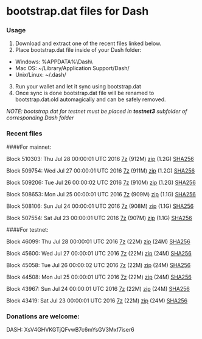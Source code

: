 # bootstrap.dat files for Dash

### Usage

1. Download and extract one of the recent files linked below.
2. Place bootstrap.dat file inside of your Dash folder:
 - Windows: %APPDATA%\Dash\
 - Mac OS: ~/Library/Application Support/Dash/
 - Unix/Linux: ~/.dash/
3. Run your wallet and let it sync using bootstrap.dat
4. Once sync is done bootstrap.dat file will be renamed to bootstrap.dat.old automagically and can be safely removed.

_NOTE: bootstrap.dat for testnet must be placed in **testnet3** subfolder of corresponding Dash folder_

### Recent files

####For mainnet:

Block 510303: Thu Jul 28 00:00:01 UTC 2016 [7z](https://transfer.sh/rDPug/bootstrap.dat.20160728.7z) (912M) [zip](https://transfer.sh/RzMgz/bootstrap.dat.20160728.zip) (1.2G) [SHA256](https://transfer.sh/19txv/sha256.txt)

Block 509754: Wed Jul 27 00:00:01 UTC 2016 [7z](https://transfer.sh/dAvZU/bootstrap.dat.20160727.7z) (911M) [zip](https://transfer.sh/2FgAY/bootstrap.dat.20160727.zip) (1.2G) [SHA256](https://transfer.sh/Ae1fd/sha256.txt)

Block 509206: Tue Jul 26 00:00:02 UTC 2016 [7z](https://transfer.sh/o6GQ7/bootstrap.dat.20160726.7z) (910M) [zip](https://transfer.sh/g6mcG/bootstrap.dat.20160726.zip) (1.2G) [SHA256](https://transfer.sh/btozn/sha256.txt)

Block 508653: Mon Jul 25 00:00:01 UTC 2016 [7z](https://transfer.sh/DinqZ/bootstrap.dat.20160725.7z) (909M) [zip](https://transfer.sh/Et4Oj/bootstrap.dat.20160725.zip) (1.1G) [SHA256](https://transfer.sh/Bb5kK/sha256.txt)

Block 508106: Sun Jul 24 00:00:01 UTC 2016 [7z](https://transfer.sh/13Og09/bootstrap.dat.20160724.7z) (908M) [zip](https://transfer.sh/Wvz6G/bootstrap.dat.20160724.zip) (1.1G) [SHA256](https://transfer.sh/eEx9u/sha256.txt)

Block 507554: Sat Jul 23 00:00:01 UTC 2016 [7z](https://transfer.sh/t7mDb/bootstrap.dat.20160723.7z) (907M) [zip](https://transfer.sh/YwjSH/bootstrap.dat.20160723.zip) (1.1G) [SHA256](https://transfer.sh/QaMPm/sha256.txt)

####For testnet:

Block 46099: Thu Jul 28 00:00:01 UTC 2016 [7z](https://transfer.sh/cDo9S/bootstrap.dat.20160728.7z) (22M) [zip](https://transfer.sh/WEA7e/bootstrap.dat.20160728.zip) (24M) [SHA256](https://transfer.sh/idaG8/sha256.txt)

Block 45600: Wed Jul 27 00:00:01 UTC 2016 [7z](https://transfer.sh/5ArjR/bootstrap.dat.20160727.7z) (22M) [zip](https://transfer.sh/12mLat/bootstrap.dat.20160727.zip) (24M) [SHA256](https://transfer.sh/uM4Ai/sha256.txt)

Block 45058: Tue Jul 26 00:00:02 UTC 2016 [7z](https://transfer.sh/3I1nV/bootstrap.dat.20160726.7z) (22M) [zip](https://transfer.sh/xb69y/bootstrap.dat.20160726.zip) (24M) [SHA256](https://transfer.sh/Zr6ea/sha256.txt)

Block 44508: Mon Jul 25 00:00:01 UTC 2016 [7z](https://transfer.sh/WXpqN/bootstrap.dat.20160725.7z) (22M) [zip](https://transfer.sh/99IbX/bootstrap.dat.20160725.zip) (24M) [SHA256](https://transfer.sh/HamIx/sha256.txt)

Block 43967: Sun Jul 24 00:00:01 UTC 2016 [7z](https://transfer.sh/bkVs5/bootstrap.dat.20160724.7z) (22M) [zip](https://transfer.sh/p9i8j/bootstrap.dat.20160724.zip) (24M) [SHA256](https://transfer.sh/ooyIK/sha256.txt)

Block 43419: Sat Jul 23 00:00:01 UTC 2016 [7z](https://transfer.sh/rP4ll/bootstrap.dat.20160723.7z) (22M) [zip](https://transfer.sh/TkavF/bootstrap.dat.20160723.zip) (24M) [SHA256](https://transfer.sh/VXzKh/sha256.txt)

### Donations are welcome:

DASH: XsV4GHVKGTjQFvwB7c6mYsGV3Mxf7iser6
